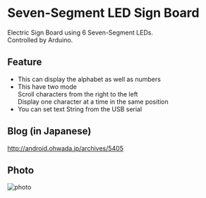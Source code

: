Seven-Segment LED Sign Board
===============

Electric Sign Board using 6 Seven-Segment LEDs.<br>
Controlled by Arduino.

## Feature
- This can display the alphabet as well as numbers<br>
- This have two mode<br>
Scroll characters from the right to the left<br>
Display one character at a time in the same position<br>
- You can set text String from the USB serial<br>

## Blog (in Japanese)
http://android.ohwada.jp/archives/5405

## Photo
![photo](https://raw.githubusercontent.com/ohwada/7seg_sign_board/master/photo/front.png)
